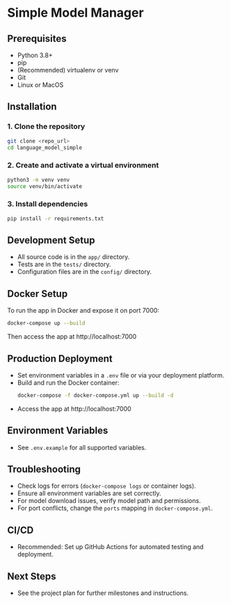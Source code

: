# Simple Model Manager

## Prerequisites
- Python 3.8+
- pip
- (Recommended) virtualenv or venv
- Git
- Linux or MacOS

## Installation

### 1. Clone the repository
```bash
git clone <repo_url>
cd language_model_simple
```

### 2. Create and activate a virtual environment
```bash
python3 -m venv venv
source venv/bin/activate
```

### 3. Install dependencies
```bash
pip install -r requirements.txt
```

## Development Setup
- All source code is in the `app/` directory.
- Tests are in the `tests/` directory.
- Configuration files are in the `config/` directory.

## Docker Setup
To run the app in Docker and expose it on port 7000:
```bash
docker-compose up --build
```
Then access the app at http://localhost:7000

## Production Deployment
- Set environment variables in a `.env` file or via your deployment platform.
- Build and run the Docker container:
  ```bash
  docker-compose -f docker-compose.yml up --build -d
  ```
- Access the app at http://localhost:7000

## Environment Variables
- See `.env.example` for all supported variables.

## Troubleshooting
- Check logs for errors (`docker-compose logs` or container logs).
- Ensure all environment variables are set correctly.
- For model download issues, verify model path and permissions.
- For port conflicts, change the `ports` mapping in `docker-compose.yml`.

## CI/CD
- Recommended: Set up GitHub Actions for automated testing and deployment.

## Next Steps
- See the project plan for further milestones and instructions.

